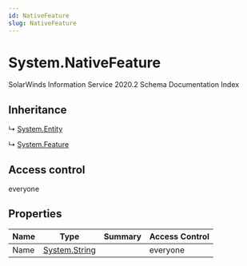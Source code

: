 ```yaml
---
id: NativeFeature
slug: NativeFeature
---
```


# System.NativeFeature

SolarWinds Information Service 2020.2 Schema Documentation Index

## Inheritance

↳ [System.Entity](./../System/Entity)

↳ [System.Feature](./../System/Feature)

## Access control

everyone

## Properties

| Name | Type | Summary | Access Control |
| ------ | ------ | ------ | ------ |
| Name | [System.String](https://docs.microsoft.com/en-us/dotnet/api/system.string) |  | everyone |

